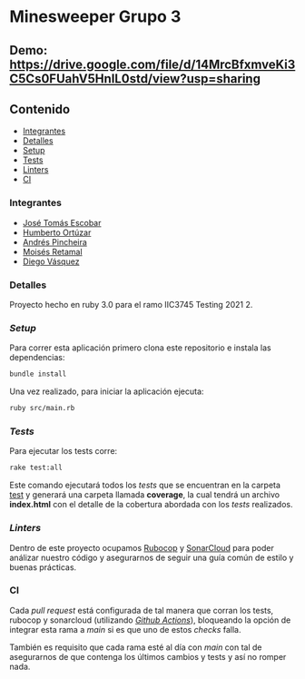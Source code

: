 # Minesweeper Grupo 3

## Demo: https://drive.google.com/file/d/14MrcBfxmveKi3C5Cs0FUahV5HnIL0std/view?usp=sharing

## Contenido

- [Integrantes](#integrantes)
- [Detalles](#detalles)
- [Setup](#setup)
- [Tests](#tests)
- [Linters](#linters)
- [CI](#ci)

### Integrantes

- [José Tomás Escobar](https://github.com/JohnTrombon)
- [Humberto Ortúzar](https://github.com/humbertoortuzar)
- [Andrés Pincheira](https://github.com/arpincheira)
- [Moisés Retamal](https://github.com/meretamal)
- [Diego Vásquez](https://github.com/dhvasquez)

### Detalles

Proyecto hecho en ruby 3.0 para el ramo IIC3745 Testing 2021 2.

### _Setup_

Para correr esta aplicación primero clona este repositorio e instala las dependencias:

```bash
bundle install
```

Una vez realizado, para iniciar la aplicación ejecuta:

```bash
ruby src/main.rb
```

### _Tests_

Para ejecutar los tests corre:

```bash
rake test:all
```

Este comando ejecutará todos los _tests_ que se encuentran en la carpeta [test](./test) y generará una carpeta llamada **coverage**, la cual tendrá un archivo **index.html** con el detalle de la cobertura abordada con los _tests_ realizados.

### _Linters_

Dentro de este proyecto ocupamos [Rubocop](https://rubocop.org/) y [SonarCloud](https://sonarcloud.io/) para poder análizar nuestro código y asegurarnos de seguir una guía común de estilo y buenas prácticas.

### CI

Cada _pull request_ está configurada de tal manera que corran los tests, rubocop y sonarcloud (utilizando [_Github Actions_](./.github/workflows/rubyworkflow.yml)), bloqueando la opción de integrar esta rama a _main_ si es que uno de estos _checks_ falla.

También es requisito que cada rama esté al día con _main_ con tal de asegurarnos de que contenga los últimos cambios y tests y así no romper nada.
